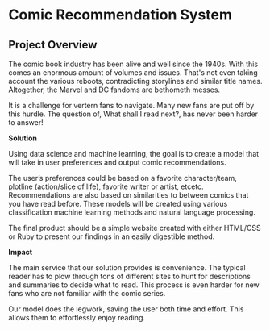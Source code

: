 # Comic Recommendation System #

## Project Overview ##
The comic book industry has been alive and well since the 1940s. With this comes an enormous amount of volumes and issues. That's not even taking account the various reboots, contradicting storylines and similar title names. Altogether, the Marvel and DC fandoms are bethometh messes. 

It is a challenge for vertern fans to navigate. Many new fans are put off by this hurdle. The question of, What shall I read next?, has never been harder to answer!

**Solution**

Using data science and machine learning, the goal is to create a model that will take in user preferences and output comic recommendations. 

The user’s preferences could be based on a favorite character/team, plotline (action/slice of life), favorite writer or artist, etcetc. Recommendations are also based on similarities to between comics that you have read before. These models will be created using various classification machine learning methods and natural language processing. 

The final product should be a simple website created with either HTML/CSS or Ruby to present our findings in an easily digestible method. 

**Impact**

The main service that our solution provides is convenience. The typical reader has to plow through tons of different sites to hunt for descriptions and summaries to decide what to read. This process is even harder for new fans who are not familiar with the comic series. 

Our model does the legwork, saving the user both time and effort. This allows them to effortlessly enjoy reading. 
